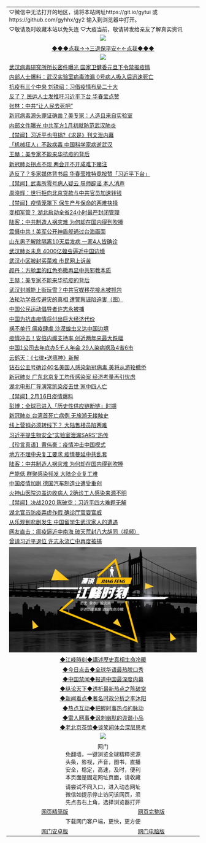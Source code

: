  <table>
<tr>
<td colspan="2" align=left>
♡微信中无法打开的地区，请将本站网址https://git.io/gytui 或 https://github.com/gyhhx/gy2 输入到浏览器中打开。 
 </td>
</tr>
 <tr>
 <td colspan="2" align=left>
♡敬请及时收藏本站以免失连
♡大疫当前，敬请转发给亲友了解真实资讯 
</td>
 </tr>
  <tr>
    <td colspan="2" align=center><img src="https://github.com/gyhhx/image-upload/blob/master/3t%20(1).jpg"></td>
 </tr>
 <tr><td colspan="2" align="center"><a href="https://xball.casa/oo.aspx?name=ogQuit&key=eqxowaguscvmxdgc&from=gy">◆◆◆点我→→三退保平安←←点我◆◆◆</a></td></tr>
  <tr>
    <td colspan="2" align=center><img src="https://cdn.jsdelivr.net/gh/gyoupiodf/im1/%E7%BD%91%E9%97%A8%E6%96%B0%E9%97%BB1.jpg"></td>
 </tr>
<tr><td colspan="2" align="left"><a href="https://xball.casa/oo.aspx?name=c1131747&key=eqxowaguscvmxdgc&from=gy">武汉病毒研究所所长密件曝光 国家卫健委元旦下令禁报疫情</a></td></tr>
<tr><td colspan="2" align="left"><a href="https://xball.casa/oo.aspx?name=c1131723&key=eqxowaguscvmxdgc&from=gy">内部人士爆料：武汉实验室病毒洩漏 0号病人吸入后迅速死亡</a></td></tr>
<tr><td colspan="2" align="left"><a href="https://xball.casa/oo.aspx?name=c1131675&key=eqxowaguscvmxdgc&from=gy">抗疫有三个中央 刘锐绍：习借疫情布局二十大</a></td></tr>
<tr><td colspan="2" align="left"><a href="https://xball.casa/oo.aspx?name=c1131750&key=eqxowaguscvmxdgc&from=gy">反了？ 民运人士发推吁习近平下台 华春莹点赞</a></td></tr>
<tr><td colspan="2" align="left"><a href="https://xball.casa/oo.aspx?name=c1131737&key=eqxowaguscvmxdgc&from=gy">张林：中共“让人民去死吧”</a></td></tr>
<tr><td colspan="2" align="left"><a href="https://xball.casa/oo.aspx?name=c1131698&key=eqxowaguscvmxdgc&from=gy">新冠病毒源头罪证确凿？美专家：人造且来自实验室</a></td></tr>
<tr><td colspan="2" align="left"><a href="https://xball.casa/oo.aspx?name=c1131727&key=eqxowaguscvmxdgc&from=gy">内部文件曝光 中共军方1月初就防范武汉肺炎</a></td></tr>
<tr><td colspan="2" align="left"><a href="https://xball.casa/oo.aspx?name=c1131748&key=eqxowaguscvmxdgc&from=gy">【禁闻】习近平也甩锅?《求是》刊文泄内幕</a></td></tr>
<tr><td colspan="2" align="left"><a href="https://xball.casa/oo.aspx?name=c1131725&key=eqxowaguscvmxdgc&from=gy">「机械狂人」不敌病毒 中国科学家病逝武汉</a></td></tr>
<tr><td colspan="2" align="left"><a href="https://xball.casa/oo.aspx?name=c1131738&key=eqxowaguscvmxdgc&from=gy">王赫：美专家不能来华抗疫的背后</a></td></tr>
<tr><td colspan="2" align="left"><a href="https://xball.casa/oo.aspx?name=c1131754&key=eqxowaguscvmxdgc&from=gy">新冠肺炎拐点不现 两会开不开成难下赌注</a></td></tr>
<tr><td colspan="2" align="left"><a href="https://xball.casa/oo.aspx?name=c1131722&key=eqxowaguscvmxdgc&from=gy">造反了？多家媒体背书后 华春莹推特竟按赞「习近平下台」</a></td></tr>
<tr><td colspan="2" align="left"><a href="https://xball.casa/oo.aspx?name=c1131757&key=eqxowaguscvmxdgc&from=gy">【禁闻】武毒所零号病人疑云 导师辟谣 本人消声</a></td></tr>
<tr><td colspan="2" align="left"><a href="https://xball.casa/oo.aspx?name=c1131735&key=eqxowaguscvmxdgc&from=gy">周晓辉：世行拒向北京贷款与中共官员加速转钱</a></td></tr>
<tr><td colspan="2" align="left"><a href="https://xball.casa/oo.aspx?name=c1131746&key=eqxowaguscvmxdgc&from=gy">【禁闻】疫情笼罩下 保生产与保命的两难抉择</a></td></tr>
<tr><td colspan="2" align="left"><a href="https://xball.casa/oo.aspx?name=c1131751&key=eqxowaguscvmxdgc&from=gy">变相军管？ 湖北启动全省24小时最严封闭管理</a></td></tr>
<tr><td colspan="2" align="left"><a href="https://xball.casa/oo.aspx?name=c1131739&key=eqxowaguscvmxdgc&from=gy">陆客：中共制造人祸灾难 为何却在国内得到吹捧</a></td></tr>
<tr><td colspan="2" align="left"><a href="https://xball.casa/oo.aspx?name=c1131712&key=eqxowaguscvmxdgc&from=gy">震慑中共！美军公开神盾舰通过台海画面</a></td></tr>
<tr><td colspan="2" align="left"><a href="https://xball.casa/oo.aspx?name=c1131715&key=eqxowaguscvmxdgc&from=gy">山东男子解除隔离10天后发病 一家4人皆确诊</a></td></tr>
<tr><td colspan="2" align="left"><a href="https://xball.casa/oo.aspx?name=c1131749&key=eqxowaguscvmxdgc&from=gy">武汉肺炎未息 4000亿蝗虫逼近中国边境</a></td></tr>
<tr><td colspan="2" align="left"><a href="https://xball.casa/oo.aspx?name=c1131744&key=eqxowaguscvmxdgc&from=gy">武汉小区被封买菜难 市民网上诉苦</a></td></tr>
<tr><td colspan="2" align="left"><a href="https://xball.casa/oo.aspx?name=c1131728&key=eqxowaguscvmxdgc&from=gy">颜丹：方舱里的红色弥撒再显中共邪教本质</a></td></tr>
<tr><td colspan="2" align="left"><a href="https://xball.casa/oo.aspx?name=c1131720&key=eqxowaguscvmxdgc&from=gy">王赫：美专家不能来华抗疫的背后</a></td></tr>
<tr><td colspan="2" align="left"><a href="https://xball.casa/oo.aspx?name=c1131701&key=eqxowaguscvmxdgc&from=gy">武汉封城能上街玩雪？中共官媒移花接木被抓包</a></td></tr>
<tr><td colspan="2" align="left"><a href="https://xball.casa/oo.aspx?name=c1131745&key=eqxowaguscvmxdgc&from=gy">法轮功学员传避灾的真相 遭警察诬陷迫害（图）</a></td></tr>
<tr><td colspan="2" align="left"><a href="https://xball.casa/oo.aspx?name=c1131694&key=eqxowaguscvmxdgc&from=gy">中国公民运动倡导者许志永被捕</a></td></tr>
<tr><td colspan="2" align="left"><a href="https://xball.casa/oo.aspx?name=c1131695&key=eqxowaguscvmxdgc&from=gy">中国为抗击疫情将付出巨大经济代价</a></td></tr>
<tr><td colspan="2" align="left"><a href="https://xball.casa/oo.aspx?name=c1131729&key=eqxowaguscvmxdgc&from=gy">祸不单行 瘟疫肆虐 沙漠蝗虫又达中国边境</a></td></tr>
<tr><td colspan="2" align="left"><a href="https://xball.casa/oo.aspx?name=c1131731&key=eqxowaguscvmxdgc&from=gy">疫情冲击！安倍内阁支持率 创近两年来最大跌幅</a></td></tr>
<tr><td colspan="2" align="left"><a href="https://xball.casa/oo.aspx?name=c1131714&key=eqxowaguscvmxdgc&from=gy">中国1公司去年底办5千人年会 29人染病祸及4省6市</a></td></tr>
<tr><td colspan="2" align="left"><a href="https://xball.casa/oo.aspx?name=c1131721&key=eqxowaguscvmxdgc&from=gy">云鹤天：《七律▪送瘟神》新解</a></td></tr>
<tr><td colspan="2" align="left"><a href="https://xball.casa/oo.aspx?name=c1131733&key=eqxowaguscvmxdgc&from=gy">钻石公主号确诊40名美国人感染新冠病毒 美将从游轮撤侨</a></td></tr>
<tr><td colspan="2" align="left"><a href="https://xball.casa/oo.aspx?name=c1131708&key=eqxowaguscvmxdgc&from=gy">新冠肺炎 广东北京复工均传感染案 经济考量再引忧虑</a></td></tr>
<tr><td colspan="2" align="left"><a href="https://xball.casa/oo.aspx?name=c1131687&key=eqxowaguscvmxdgc&from=gy">湖北电影厂导演常凯染疫去世 家中四人亡</a></td></tr>
<tr><td colspan="2" align="left"><a href="https://xball.casa/oo.aspx?name=c1131768&key=eqxowaguscvmxdgc&from=gy">【禁闻】2月16日疫情爆料</a></td></tr>
<tr><td colspan="2" align="left"><a href="https://xball.casa/oo.aspx?name=c1131681&key=eqxowaguscvmxdgc&from=gy">彭博：全球已进入「历史性供应链断链」时期</a></td></tr>
<tr><td colspan="2" align="left"><a href="https://xball.casa/oo.aspx?name=c1131724&key=eqxowaguscvmxdgc&from=gy">新冠肺炎 台湾首死亡病例 无旅游无接触史</a></td></tr>
<tr><td colspan="2" align="left"><a href="https://xball.casa/oo.aspx?name=c1131718&key=eqxowaguscvmxdgc&from=gy">线上营销必须转线下？ 大陆售楼员陷两难</a></td></tr>
<tr><td colspan="2" align="left"><a href="https://xball.casa/oo.aspx?name=c1131686&key=eqxowaguscvmxdgc&from=gy">习近平提生物安全“实验室泄漏SARS”热传</a></td></tr>
<tr><td colspan="2" align="left"><a href="https://xball.casa/oo.aspx?name=c1131730&key=eqxowaguscvmxdgc&from=gy">【珍言真语】黄伟豪：疫情冲击中国模式</a></td></tr>
<tr><td colspan="2" align="left"><a href="https://xball.casa/oo.aspx?name=c1131699&key=eqxowaguscvmxdgc&from=gy">地方不理中央复工要求 疫情蔓延中共乱套</a></td></tr>
<tr><td colspan="2" align="left"><a href="https://xball.casa/oo.aspx?name=c1131734&key=eqxowaguscvmxdgc&from=gy">陆客：中共制造人祸灾难 为何却在国内得到吹捧</a></td></tr>
<tr><td colspan="2" align="left"><a href="https://xball.casa/oo.aspx?name=c1131743&key=eqxowaguscvmxdgc&from=gy">产能低 群聚感染频发 大陆企业复工难</a></td></tr>
<tr><td colspan="2" align="left"><a href="https://xball.casa/oo.aspx?name=c1131753&key=eqxowaguscvmxdgc&from=gy">中国疫情加剧 德国汽车制造业遭受重创</a></td></tr>
<tr><td colspan="2" align="left"><a href="https://xball.casa/oo.aspx?name=c1131710&key=eqxowaguscvmxdgc&from=gy">火神山医院边盖边收病人 2确诊工人感染来源不明</a></td></tr>
<tr><td colspan="2" align="left"><a href="https://xball.casa/oo.aspx?name=c1131769&key=eqxowaguscvmxdgc&from=gy">【禁闻】决战2020 陈破空：习近平四大难题无解</a></td></tr>
<tr><td colspan="2" align="left"><a href="https://xball.casa/oo.aspx?name=c1131700&key=eqxowaguscvmxdgc&from=gy">湖北官员防疫弄虚作假 确诊厅官耍官威</a></td></tr>
<tr><td colspan="2" align="left"><a href="https://xball.casa/oo.aspx?name=c1131717&key=eqxowaguscvmxdgc&from=gy">从乐观到悲剧发生 中国留学生武汉家人的遭遇</a></td></tr>
<tr><td colspan="2" align="left"><a href="https://xball.casa/oo.aspx?name=c1131767&key=eqxowaguscvmxdgc&from=gy">网友直击：瘟疫逼近中南海 破天荒封八大胡同（视频）</a></td></tr>
<tr><td colspan="2" align="left"><a href="https://xball.casa/oo.aspx?name=c1131770&key=eqxowaguscvmxdgc&from=gy">曾请习近平退位 许志永流亡中再度被捕</a></td></tr>
 
 <tr>
   <td colspan="2" align=center><img src="https://github.com/gyoupiodf/im1/blob/master/jf-1.jpg"></td>
  </tr>
   <tr>
   <td colspan="2" align=center> 
<a href="https://xball.casa/oo.aspx?name=c922850&key=eqxowaguscvmxdgc&from=gy&tag=9877">◆江峰時刻◆講述歷史真相生命冷暖</a><br/>
    </td>
  </tr>
   <tr>
   <td colspan="2" align=center> 
<a href="https://xball.casa/oo.aspx?name=c816850&key=eqxowaguscvmxdgc&from=gy&tag=9877">◆今日点击◆全球华语最热脱口秀</a><br/>
    </td>
  </tr>
  <tr>
  <td colspan="2" align=center>
<a href="https://xball.casa/oo.aspx?name=c816860&key=eqxowaguscvmxdgc&from=gy&tag=99733110">◆中国禁闻◆报道中国最深度内幕</a><br/>
   </tr>
  <tr>
     <td colspan="2" align=center>
<a href="https://xball.casa/oo.aspx?name=c816855&key=eqxowaguscvmxdgc&from=gy&tag=997110">◆纵论天下◆透析最新热点之陈破空</a><br/>
   </tr>
   <tr>
      <td colspan="2" align=center>
<a href="https://xball.casa/oo.aspx?name=c838308&key=eqxowaguscvmxdgc&from=gy&tag=9973110">◆新闻看点◆著名时政分析之李沐阳</a><br/>
   </tr>
   <tr>
     <td colspan="2" align=center>
<a href="https://xball.casa/oo.aspx?name=c816852&key=eqxowaguscvmxdgc&from=gy&tag=9733110">◆热点互动◆把握时事热点的脉动</a><br/>
   </tr>
   <tr>
      <td colspan="2" align=center>
<a href="https://xball.casa/oo.aspx?name=c816694&key=eqxowaguscvmxdgc&from=gy&tag=93310">◆雷人网事◆讽刺幽默的诙谐小品</a><br/>
   </tr>
   <tr>
    <td colspan="2" align=center>
<a href="https://xball.casa/oo.aspx?name=c816650&key=eqxowaguscvmxdgc&from=gy&tag=9973110">◆老北京茶馆◆谈笑间体会深层思考</a><br/>
   </tr>
 <tr>
    <td colspan="2" align="center"><img src="https://gitlab.com/ogate2/up/raw/master/_/oGate65.jpg"/></td>
  </tr>
  <tr>
    <td colspan="2" align="center">网门<br/>免翻墙，一键浏览全球精粹资源<br/>头条，影视，声音，图书，直播<br/>安全，稳定，高速，及时，便利<br/>本页面是固定网址页面，请收藏</td>
  <tr>
  <tr>
    <td colspan="2" align="center">请尝试不同入口，进入动态网址<br/>微信如提示停止访问该网页，须<br/>先点击右上角，选择浏览器打开</td>
  <tr>  
  <tr>
    <td align="center"><a href="https://gitcdn.xyz/repo/otiny/up/master/show002.htm">网页精简版</a></td>
    <td align="center"><a href="https://gitcdn.xyz/repo/otiny/up/master/show001.htm">网页完整版</a></td>
  </tr>
  <tr>
    <td colspan="2" align="center">下载网门客户端，更快，更方便</td>
  <tr>
  <tr>
    <td align="center"><a href="https://raw.githubusercontent.com/opipe/up/master/oGatea.apk">网门安卓版</a></td>
    <td align="center"><a href="https://raw.githubusercontent.com/opipe/up/master/oGate.zip">网门电脑版</a></td>
  </tr>
</table>


